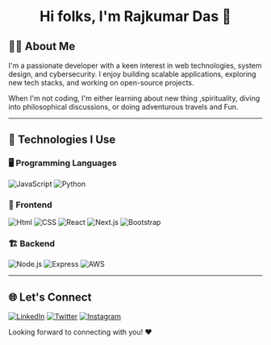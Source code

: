 <h1 align="center">Hi folks, I'm Rajkumar Das 👋</h1>

## 👨‍💻 About Me
I'm a passionate developer with a keen interest in web technologies, system design, and cybersecurity. I enjoy building scalable applications, exploring new tech stacks, and working on open-source projects.

When I'm not coding, I'm either learning about new thing ,spirituality, diving into philosophical discussions, or doing adventurous travels and Fun.

---

## 🚀 Technologies I Use

### 🖥️ Programming Languages
![JavaScript](https://img.shields.io/badge/JavaScript-F7DF1E?style=for-the-badge&logo=javascript&logoColor=black)
![Python](https://img.shields.io/badge/Python-007ACC?style=for-the-badge&logo=python&logoColor=white)
<!--![TypeScript](https://img.shields.io/badge/TypeScript-007ACC?style=for-the-badge&logo=typescript&logoColor=white)
![C](https://img.shields.io/badge/C-00599C?style=for-the-badge&logo=c&logoColor=white)
![C++](https://img.shields.io/badge/C++-00599C?style=for-the-badge&logo=c%2B%2B&logoColor=white)-->

### 🎨 Frontend
![Html](https://img.shields.io/badge/Html-20232A?style=for-the-badge&logo=html&logoColor=61DAFB)
![CSS](https://img.shields.io/badge/Css-20232A?style=for-the-badge&logo=css&logoColor=61DAFB)
![React](https://img.shields.io/badge/React-20232A?style=for-the-badge&logo=react&logoColor=61DAFB)
![Next.js](https://img.shields.io/badge/Next.js-000000?style=for-the-badge&logo=next.js&logoColor=white)
![Bootstrap](https://img.shields.io/badge/Bootstrap-563D7C?style=for-the-badge&logo=bootstrap&logoColor=white)

### 🏗️ Backend
![Node.js](https://img.shields.io/badge/Node.js-339933?style=for-the-badge&logo=nodedotjs&logoColor=white)
![Express](https://img.shields.io/badge/Express.js-000000?style=for-the-badge&logo=express&logoColor=white)
![AWS](https://img.shields.io/badge/AWS-232F3E?style=for-the-badge&logo=amazon-aws&logoColor=white)

---

## 🌐 Let's Connect
[![LinkedIn](https://img.shields.io/badge/LinkedIn-0077B5?style=for-the-badge&logo=linkedin&logoColor=white)](https://linkedin.com/in/rajkumar-das-7391a7313)
[![Twitter](https://img.shields.io/badge/Twitter-1DA1F2?style=for-the-badge&logo=twitter&logoColor=white)](https://twitter.com/@KiraYeagami)
[![Instagram](https://img.shields.io/badge/Instagram-E4405F?style=for-the-badge&logo=instagram&logoColor=white)](https://instagram.com/kira_yeagami?igsh=OGQ5ZDc2ODk2ZA==)

Looking forward to connecting with you! ❤️


<!--
**Kirayeagami/kirayeagami** is a ✨ _special_ ✨ repository because its `README.md` (this file) appears on your GitHub profile.

Here are some ideas to get you started:

- 🔭 I’m currently working on ...
- 🌱 I’m currently learning ...
- 👯 I’m looking to collaborate on ...
- 🤔 I’m looking for help with ...
- 💬 Ask me about ...
- 📫 How to reach me: kirayeagami@gmail.com
- 😄 Pronouns: KIRA
- ⚡ Fun fact: I'm Gamer,And traveler 
-->
